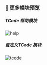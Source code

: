 ### 🧩 更多模块预览

##### TCode 帮助模块

![help](https://img.kkbapps.com/terminal/3.2.6-5.png)

##### 自定义TCode 模块

![tcode](https://img.kkbapps.com/terminal/3.2.6-6.png)